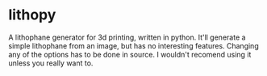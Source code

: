 # lithopy
A lithophane generator for 3d printing, written in python. 
It'll generate a simple lithophane from an image, but has no interesting features.
Changing any of the options has to be done in source.
I wouldn't recomend using it unless you really want to.
